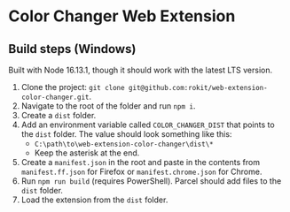 # Color Changer Web Extension

## Build steps (Windows)

Built with Node 16.13.1, though it should work with the latest LTS version.

1. Clone the project: `git clone git@github.com:rokit/web-extension-color-changer.git`.
1. Navigate to the root of the folder and run `npm i`.
1. Create a `dist` folder.
1. Add an environment variable called `COLOR_CHANGER_DIST` that points to the `dist` folder. The value should look something like this:
   - `C:\path\to\web-extension-color-changer\dist\*`
   - Keep the asterisk at the end.
1. Create a `manifest.json` in the root and paste in the contents from `manifest.ff.json` for Firefox or `manifest.chrome.json` for Chrome.
1. Run `npm run build` (requires PowerShell). Parcel should add files to the `dist` folder.
1. Load the extension from the `dist` folder.
